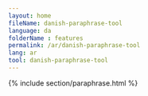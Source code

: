 ```yaml
---
layout: home
fileName: danish-paraphrase-tool
language: da
folderName : features
permalink: /ar/danish-paraphrase-tool
lang: ar
tool: danish-paraphrase-tool
---
```

{% include section/paraphrase.html %}